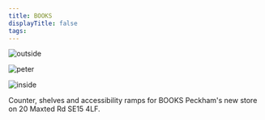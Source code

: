 ```yaml
---
title: BOOKS
displayTitle: false
tags:
---
```


![outside](https://d2w9rnfcy7mm78.cloudfront.net/12243938/original_b30091ef918bab8bf89ad9610ce95f86.jpg?1623489853?bc=0)

![peter](https://d2w9rnfcy7mm78.cloudfront.net/12243940/original_cb87a733fe6663e17e5df075c67719c2.jpg?1623489863?bc=0)

![inside](https://d2w9rnfcy7mm78.cloudfront.net/12243939/original_da7ba6f8d06e0564e1668822646a2080.jpg?1623489856?bc=0)

Counter, shelves and accessibility ramps for BOOKS Peckham's new store on 20 Maxted Rd SE15 4LF.